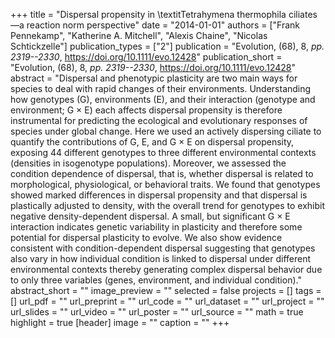 +++
title = "Dispersal propensity in \textitTetrahymena thermophila ciliates—a reaction norm perspective"
date = "2014-01-01"
authors = ["Frank Pennekamp", "Katherine A. Mitchell", "Alexis Chaine", "Nicolas Schtickzelle"]
publication_types = ["2"]
publication = "Evolution, (68), 8, _pp. 2319--2330_, https://doi.org/10.1111/evo.12428"
publication_short = "Evolution, (68), 8, _pp. 2319--2330_, https://doi.org/10.1111/evo.12428"
abstract = "Dispersal and phenotypic plasticity are two main ways for species to deal with rapid changes of their environments. Understanding how genotypes (G), environments (E), and their interaction (genotype and environment; G × E) each affects dispersal propensity is therefore instrumental for predicting the ecological and evolutionary responses of species under global change. Here we used an actively dispersing ciliate to quantify the contributions of G, E, and G × E on dispersal propensity, exposing 44 different genotypes to three different environmental contexts (densities in isogenotype populations). Moreover, we assessed the condition dependence of dispersal, that is, whether dispersal is related to morphological, physiological, or behavioral traits. We found that genotypes showed marked differences in dispersal propensity and that dispersal is plastically adjusted to density, with the overall trend for genotypes to exhibit negative density-dependent dispersal. A small, but significant G × E interaction indicates genetic variability in plasticity and therefore some potential for dispersal plasticity to evolve. We also show evidence consistent with condition-dependent dispersal suggesting that genotypes also vary in how individual condition is linked to dispersal under different environmental contexts thereby generating complex dispersal behavior due to only three variables (genes, environment, and individual condition)."
abstract_short = ""
image_preview = ""
selected = false
projects = []
tags = []
url_pdf = ""
url_preprint = ""
url_code = ""
url_dataset = ""
url_project = ""
url_slides = ""
url_video = ""
url_poster = ""
url_source = ""
math = true
highlight = true
[header]
image = ""
caption = ""
+++
